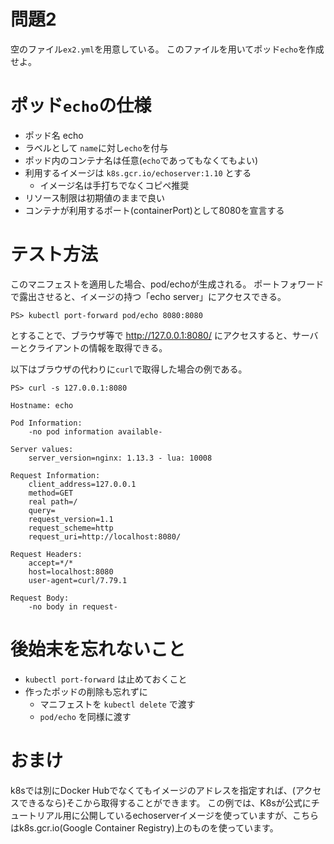 # 問題2

空のファイル`ex2.yml`を用意している。
このファイルを用いてポッド`echo`を作成せよ。

# ポッド`echo`の仕様

* ポッド名 echo
* ラベルとして `name`に対し`echo`を付与
* ポッド内のコンテナ名は任意(`echo`であってもなくてもよい)
* 利用するイメージは `k8s.gcr.io/echoserver:1.10` とする
    * イメージ名は手打ちでなくコピペ推奨
* リソース制限は初期値のままで良い
* コンテナが利用するポート(containerPort)として8080を宣言する

# テスト方法

このマニフェストを適用した場合、pod/echoが生成される。
ポートフォワードで露出させると、イメージの持つ「echo server」にアクセスできる。

```
PS> kubectl port-forward pod/echo 8080:8080
```

とすることで、ブラウザ等で http://127.0.0.1:8080/ にアクセスすると、サーバーとクライアントの情報を取得できる。

以下はブラウザの代わりに`curl`で取得した場合の例である。

```
PS> curl -s 127.0.0.1:8080

Hostname: echo

Pod Information:
	-no pod information available-

Server values:
	server_version=nginx: 1.13.3 - lua: 10008

Request Information:
	client_address=127.0.0.1
	method=GET
	real path=/
	query=
	request_version=1.1
	request_scheme=http
	request_uri=http://localhost:8080/

Request Headers:
	accept=*/*
	host=localhost:8080
	user-agent=curl/7.79.1

Request Body:
	-no body in request-
```

# 後始末を忘れないこと

* `kubectl port-forward` は止めておくこと
* 作ったポッドの削除も忘れずに
    * マニフェストを `kubectl delete` で渡す
    * `pod/echo` を同様に渡す

# おまけ

k8sでは別にDocker Hubでなくてもイメージのアドレスを指定すれば、(アクセスできるなら)そこから取得することができます。
この例では、K8sが公式にチュートリアル用に公開しているechoserverイメージを使っていますが、こちらはk8s.gcr.io(Google Container Registry)上のものを使っています。

